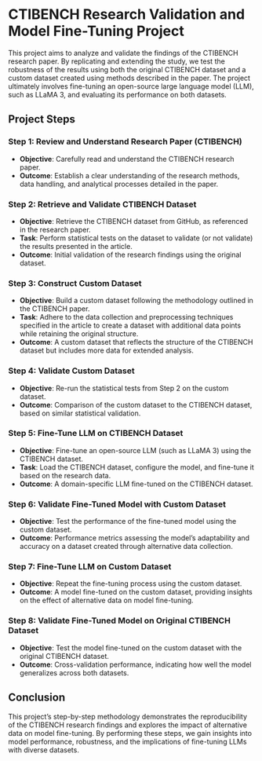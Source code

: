 # CTIBENCH Research Validation and Model Fine-Tuning Project

This project aims to analyze and validate the findings of the CTIBENCH research paper. By replicating and extending the study, we test the robustness of the results using both the original CTIBENCH dataset and a custom dataset created using methods described in the paper. The project ultimately involves fine-tuning an open-source large language model (LLM), such as LLaMA 3, and evaluating its performance on both datasets.

## Project Steps

### Step 1: Review and Understand Research Paper (CTIBENCH)
- **Objective**: Carefully read and understand the CTIBENCH research paper.
- **Outcome**: Establish a clear understanding of the research methods, data handling, and analytical processes detailed in the paper.

### Step 2: Retrieve and Validate CTIBENCH Dataset
- **Objective**: Retrieve the CTIBENCH dataset from GitHub, as referenced in the research paper.
- **Task**: Perform statistical tests on the dataset to validate (or not validate) the results presented in the article.
- **Outcome**: Initial validation of the research findings using the original dataset.

### Step 3: Construct Custom Dataset
- **Objective**: Build a custom dataset following the methodology outlined in the CTIBENCH paper.
- **Task**: Adhere to the data collection and preprocessing techniques specified in the article to create a dataset with additional data points while retaining the original structure.
- **Outcome**: A custom dataset that reflects the structure of the CTIBENCH dataset but includes more data for extended analysis.

### Step 4: Validate Custom Dataset
- **Objective**: Re-run the statistical tests from Step 2 on the custom dataset.
- **Outcome**: Comparison of the custom dataset to the CTIBENCH dataset, based on similar statistical validation.

### Step 5: Fine-Tune LLM on CTIBENCH Dataset
- **Objective**: Fine-tune an open-source LLM (such as LLaMA 3) using the CTIBENCH dataset.
- **Task**: Load the CTIBENCH dataset, configure the model, and fine-tune it based on the research data.
- **Outcome**: A domain-specific LLM fine-tuned on the CTIBENCH dataset.

### Step 6: Validate Fine-Tuned Model with Custom Dataset
- **Objective**: Test the performance of the fine-tuned model using the custom dataset.
- **Outcome**: Performance metrics assessing the model’s adaptability and accuracy on a dataset created through alternative data collection.

### Step 7: Fine-Tune LLM on Custom Dataset
- **Objective**: Repeat the fine-tuning process using the custom dataset.
- **Outcome**: A model fine-tuned on the custom dataset, providing insights on the effect of alternative data on model fine-tuning.

### Step 8: Validate Fine-Tuned Model on Original CTIBENCH Dataset
- **Objective**: Test the model fine-tuned on the custom dataset with the original CTIBENCH dataset.
- **Outcome**: Cross-validation performance, indicating how well the model generalizes across both datasets.

## Conclusion
This project’s step-by-step methodology demonstrates the reproducibility of the CTIBENCH research findings and explores the impact of alternative data on model fine-tuning. By performing these steps, we gain insights into model performance, robustness, and the implications of fine-tuning LLMs with diverse datasets.
